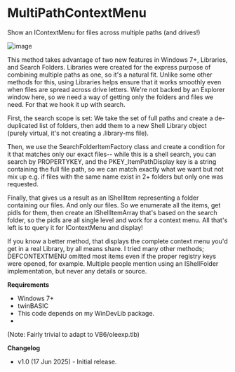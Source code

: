 # MultiPathContextMenu
Show an IContextMenu for files across multiple paths (and drives!)

![image](https://github.com/user-attachments/assets/53e467ad-db0e-4841-b3ef-fca0e74c89bc)

This method takes advantage of two new features in Windows 7+, Libraries, and Search
Folders. Libraries were created for the express purpose of combining multiple paths as 
one, so it's a natural fit. Unlike some other methods for this, using Libraries helps
ensure that it works smoothly even when files are spread across drive letters. We're not 
backed by an Explorer window here, so we need a way of getting only the folders and 
files we need. For that we hook it up with search.

First, the search scope is set: We take the set of full paths and create a de-duplicated
list of folders, then add them to a new Shell Library object (purely virtual, it's not
creating a .library-ms file). 

Then, we use the SearchFolderItemFactory class and create a condition for it that matches
only our exact files-- while this is a shell search, you can search by PROPERTYKEY, and the
PKEY_ItemPathDisplay key is a string containing the full file path, so we can match exactly 
what we want but not mix up e.g. if files with the same name exist in 2+ folders but only 
one was requested.

Finally, that gives us a result as an IShellItem representing a folder containing our files.
And only our files. So we enumerate all the items, get pidls for them, then create an 
IShellItemArray that's based on the search folder, so the pidls are all single level and
work for a context menu. All that's left is to query it for IContextMenu and display!

If you know a better method, that displays the complete context menu you'd get in a real 
Library, by all means share. I tried many other methods; DEFCONTEXTMENU omitted most items
even if the proper registry keys were opened, for example. Multiple people mention using
an IShellFolder implementation, but never any details or source.


**Requirements**
- Windows 7+
- twinBASIC
- This code depends on my WinDevLib package.
- 
(Note: Fairly trivial to adapt to VB6/oleexp.tlb)

**Changelog**
- v1.0 (17 Jun 2025) - Initial release.

